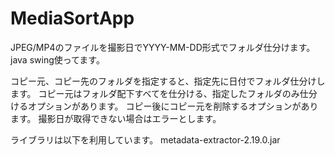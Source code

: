# MediaSortApp
JPEG/MP4のファイルを撮影日でYYYY-MM-DD形式でフォルダ仕分けます。java swing使ってます。

コピー元、コピー先のフォルダを指定すると、指定先に日付でフォルダ仕分けします。
コピー元はフォルダ配下すべてを仕分ける、指定したフォルダのみ仕分けるオプションがあります。
コピー後にコピー元を削除するオプションがあります。
撮影日が取得できない場合はエラーとします。

ライブラリは以下を利用しています。
metadata-extractor-2.19.0.jar
